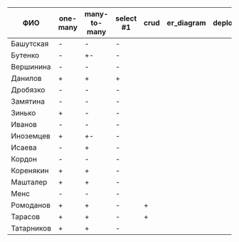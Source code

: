 | **ФИО**    | one-many | many-to-many | select #1 | crud | er_diagram | deploy |
|------------|----------|--------------|-----------|------|------------|--------|
| Башутская  | -        | -            | -         |      |            |        |
| Бутенко    | -        | +-           | -         |      |            |        |
| Вершинина  | -        | -            | -         |      |            |        |
| Данилов    | +        | +            | +         |      |            |        |
| Дробязко   | -        | -            | -         |      |            |        |
| Замятина   | -        | -            | -         |      |            |        |
| Зинько     | +        | -            | -         |      |            |        |
| Иванов     | -        | -            | -         |      |            |        |
| Иноземцев  | +        | +-           | -         |      |            |        |
| Исаева     | -        | +            | -         |      |            |        |
| Кордон     | -        | -            | -         |      |            |        |
| Коренякин  | +        | +            | -         |      |            |        |
| Машталер   | +        | +            | -         |      |            |        |
| Менс       | -        | -            | -         |      |            |        |
| Ромоданов  | +        | +            | -         | +    |            |        |
| Тарасов    | +        | +            | -         | +    |            |        |
| Татарников | +        | +            | -         |      |            |        |
